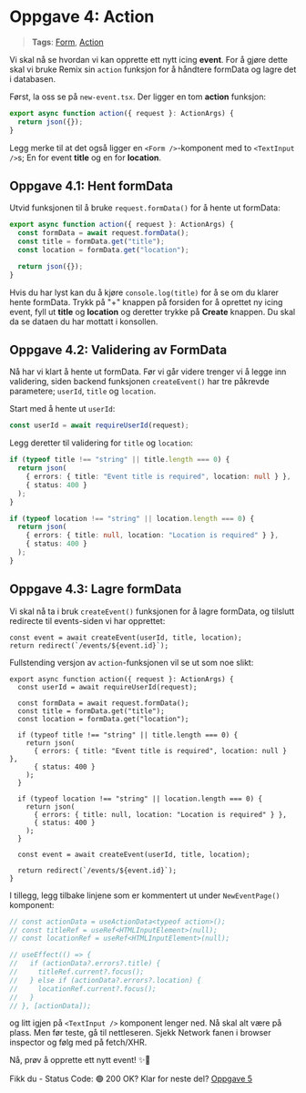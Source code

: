 # Oppgave 4: Action

> **Tags**: [Form](https://remix.run/docs/en/1.14.0/components/form), [Action](https://remix.run/docs/en/1.14.0/route/action)

Vi skal nå se hvordan vi kan opprette ett nytt icing **event**.
For å gjøre dette skal vi bruke Remix sin `action` funksjon for å håndtere formData og lagre det i databasen.

Først, la oss se på `new-event.tsx`. Der ligger en tom **action** funksjon:

```ts
export async function action({ request }: ActionArgs) {
  return json({});
}
```

Legg merke til at det også ligger en `<Form />`-komponent med to `<TextInput />`s; En for event **title** og en for **location**.

## Oppgave 4.1: Hent formData

Utvid funksjonen til å bruke `request.formData()` for å hente ut formData:

```ts
export async function action({ request }: ActionArgs) {
  const formData = await request.formData();
  const title = formData.get("title");
  const location = formData.get("location");

  return json({});
}
```

Hvis du har lyst kan du å kjøre `console.log(title)` for å se om du klarer hente formData. Trykk på "+" knappen på forsiden for å oprettet ny icing event, fyll ut **title** og **location** og deretter trykke på **Create** knappen. Du skal da se dataen du har mottatt i konsollen.

## Oppgave 4.2: Validering av FormData

Nå har vi klart å hente ut formData.
Før vi går videre trenger vi å legge inn validering, siden backend funksjonen `createEvent()` har tre påkrevde parametere; `userId`, `title` og `location`.

Start med å hente ut `userId`:

```ts
const userId = await requireUserId(request);
```

Legg deretter til validering for `title` og `location`:

```ts
if (typeof title !== "string" || title.length === 0) {
  return json(
    { errors: { title: "Event title is required", location: null } },
    { status: 400 }
  );
}

if (typeof location !== "string" || location.length === 0) {
  return json(
    { errors: { title: null, location: "Location is required" } },
    { status: 400 }
  );
}
```

## Oppgave 4.3: Lagre formData

Vi skal nå ta i bruk `createEvent()` funksjonen for å lagre formData, og tilslutt redirecte til events-siden vi har opprettet:

```tsx
const event = await createEvent(userId, title, location);
return redirect(`/events/${event.id}`);
```

Fullstending versjon av `action`-funksjonen vil se ut som noe slikt:

```tsx
export async function action({ request }: ActionArgs) {
  const userId = await requireUserId(request);

  const formData = await request.formData();
  const title = formData.get("title");
  const location = formData.get("location");

  if (typeof title !== "string" || title.length === 0) {
    return json(
      { errors: { title: "Event title is required", location: null } },
      { status: 400 }
    );
  }

  if (typeof location !== "string" || location.length === 0) {
    return json(
      { errors: { title: null, location: "Location is required" } },
      { status: 400 }
    );
  }

  const event = await createEvent(userId, title, location);

  return redirect(`/events/${event.id}`);
}
```

I tillegg, legg tilbake linjene som er kommentert ut under `NewEventPage()` komponent:

```ts
// const actionData = useActionData<typeof action>();
// const titleRef = useRef<HTMLInputElement>(null);
// const locationRef = useRef<HTMLInputElement>(null);

// useEffect(() => {
//   if (actionData?.errors?.title) {
//     titleRef.current?.focus();
//   } else if (actionData?.errors?.location) {
//     locationRef.current?.focus();
//   }
// }, [actionData]);
```

og litt igjen på `<TextInput />` komponent lenger ned. Nå skal alt være på plass. Men før teste, gå til nettleseren. Sjekk Network fanen i browser inspector og følg med på fetch/XHR.

Nå, prøv å opprette ett nytt event! ✨🤞

Fikk du - Status Code: 🟢 200 OK? Klar for neste del? [Oppgave 5](https://github.com/natkli/webstep-remix-workshop/tree/oppgave5#readme)
